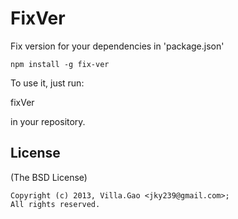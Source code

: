 # FixVer

Fix version for your dependencies in 'package.json'

    npm install -g fix-ver

To use it, just run: 

   fixVer 

in your repository.

## License

(The BSD License)

    Copyright (c) 2013, Villa.Gao <jky239@gmail.com>;
    All rights reserved.

